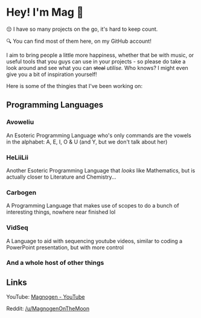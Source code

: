 # Hey! I'm Mag 👋

😔 I have so many projects on the go, it's hard to keep count.

🔍 You can find most of them here, on my GitHub account!

I aim to bring people a little more happiness, whether that be with music, or useful tools that you guys can use in your projects - so please do take a look around and see what you can <s>steal</s> <i>utilise.</i> Who knows? I might even give you a bit of inspiration yourself!

Here is some of the thingies that I've been working on:

## Programming Languages

### Avoweliu

An Esoteric Programming Language who's only commands are the vowels in the alphabet: A, E, I, O & U (and Y, but we don't talk about her)

### HeLiiLii

Another Esoteric Programming Language that <i>looks</i> like Mathematics, but is actually closer to Literature and Chemistry...

### Carbogen

A Programming Language that makes use of scopes to do a bunch of interesting things, nowhere near finished lol

### VidSeq

A Language to aid with sequencing youtube videos, similar to coding a PowerPoint presentation, but with more control

### And a whole host of other things

## Links

YouTube: <a href="https://www.youtube.com/channel/UCosxKKKPJk4aZlwF_EFe2pw">Magnogen - YouTube</a>

Reddit: <a href="https://www.reddit.com/user/MagnogenOnTheMoon">/u/MagnogenOnTheMoon</a>

